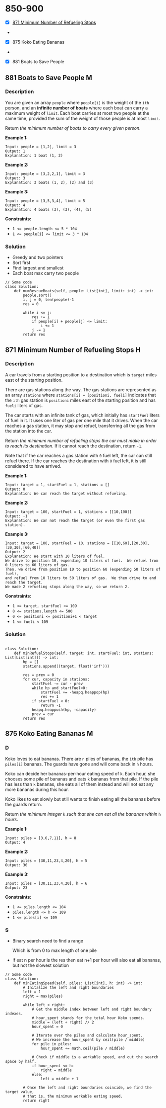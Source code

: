 # 850-900

* [x] [871 Minimum Number of Refueling Stops](850-900.md#871-minimum-number-of-refueling-stops-h)
*
* [x] 875 Koko Eating Bananas
*
* [x] 881 Boats to Save People

## 881 Boats to Save People M

### Description



You are given an array `people` where `people[i]` is the weight of the `ith` person, and an **infinite number of boats** where each boat can carry a maximum weight of `limit`. Each boat carries at most two people at the same time, provided the sum of the weight of those people is at most `limit`.

Return _the minimum number of boats to carry every given person_.

&#x20;

**Example 1:**

```
Input: people = [1,2], limit = 3
Output: 1
Explanation: 1 boat (1, 2)
```

**Example 2:**

```
Input: people = [3,2,2,1], limit = 3
Output: 3
Explanation: 3 boats (1, 2), (2) and (3)
```

**Example 3:**

```
Input: people = [3,5,3,4], limit = 5
Output: 4
Explanation: 4 boats (3), (3), (4), (5)
```

&#x20;

**Constraints:**

* `1 <= people.length <= 5 * 104`
* `1 <= people[i] <= limit <= 3 * 104`

### Solution

* Greedy and two pointers
* Sort first
* Find largest and smallest
* Each boat max carry two people

```
// Some code
class Solution:
    def numRescueBoats(self, people: List[int], limit: int) -> int:
        people.sort()
        i, j = 0, len(people)-1
        res = 0
        
        while i <= j:
            res += 1
            if people[i] + people[j] <= limit:
                i += 1
            j -= 1
        return res
```

## 871 Minimum Number of Refueling Stops H

### Description



A car travels from a starting position to a destination which is `target` miles east of the starting position.

There are gas stations along the way. The gas stations are represented as an array `stations` where `stations[i] = [positioni, fueli]` indicates that the `ith` gas station is `positioni` miles east of the starting position and has `fueli` liters of gas.

The car starts with an infinite tank of gas, which initially has `startFuel` liters of fuel in it. It uses one liter of gas per one mile that it drives. When the car reaches a gas station, it may stop and refuel, transferring all the gas from the station into the car.

Return _the minimum number of refueling stops the car must make in order to reach its destination_. If it cannot reach the destination, return `-1`.

Note that if the car reaches a gas station with `0` fuel left, the car can still refuel there. If the car reaches the destination with `0` fuel left, it is still considered to have arrived.

&#x20;

**Example 1:**

```
Input: target = 1, startFuel = 1, stations = []
Output: 0
Explanation: We can reach the target without refueling.
```

**Example 2:**

```
Input: target = 100, startFuel = 1, stations = [[10,100]]
Output: -1
Explanation: We can not reach the target (or even the first gas station).
```

**Example 3:**

```
Input: target = 100, startFuel = 10, stations = [[10,60],[20,30],[30,30],[60,40]]
Output: 2
Explanation: We start with 10 liters of fuel.
We drive to position 10, expending 10 liters of fuel.  We refuel from 0 liters to 60 liters of gas.
Then, we drive from position 10 to position 60 (expending 50 liters of fuel),
and refuel from 10 liters to 50 liters of gas.  We then drive to and reach the target.
We made 2 refueling stops along the way, so we return 2.
```

&#x20;

**Constraints:**

* `1 <= target, startFuel <= 109`
* `0 <= stations.length <= 500`
* `0 <= positioni <= positioni+1 < target`
* `1 <= fueli < 109`

### Solution



```

class Solution:
    def minRefuelStops(self, target: int, startFuel: int, stations: List[List[int]]) -> int:
        hp = []
        stations.append((target, float('inf')))
        
        res = prev = 0
        for cur, capacity in stations:
            startFuel -= cur - prev
            while hp and startFuel<0:
                startFuel += -heapq.heappop(hp)
                res += 1
            if startFuel < 0:
                return -1
            heapq.heappush(hp, -capacity)
            prev = cur
        return res
```

## 875 Koko Eating Bananas M

### D



Koko loves to eat bananas. There are `n` piles of bananas, the `ith` pile has `piles[i]` bananas. The guards have gone and will come back in `h` hours.

Koko can decide her bananas-per-hour eating speed of `k`. Each hour, she chooses some pile of bananas and eats `k` bananas from that pile. If the pile has less than `k` bananas, she eats all of them instead and will not eat any more bananas during this hour.

Koko likes to eat slowly but still wants to finish eating all the bananas before the guards return.

Return _the minimum integer_ `k` _such that she can eat all the bananas within_ `h` _hours_.

&#x20;

**Example 1:**

```
Input: piles = [3,6,7,11], h = 8
Output: 4
```

**Example 2:**

```
Input: piles = [30,11,23,4,20], h = 5
Output: 30
```

**Example 3:**

```
Input: piles = [30,11,23,4,20], h = 6
Output: 23
```

&#x20;

**Constraints:**

* `1 <= piles.length <= 104`
* `piles.length <= h <= 109`
* `1 <= piles[i] <= 109`

### S

*   Binary search need to find a range

    Which is from 0 to max length of one pile
* If eat n per hour is the res then eat n+1 per hour will also eat all bananas, but not the slowest solution

```
// Some code
class Solution:
    def minEatingSpeed(self, piles: List[int], h: int) -> int:  
        # Initalize the left and right boundaries     
        left = 1
        right = max(piles)
        
        while left < right:
            # Get the middle index between left and right boundary indexes.
            # hour_spent stands for the total hour Koko spends.
            middle = (left + right) // 2            
            hour_spent = 0
            
            # Iterate over the piles and calculate hour_spent.
            # We increase the hour_spent by ceil(pile / middle)
            for pile in piles:
                hour_spent += math.ceil(pile / middle)
            
            # Check if middle is a workable speed, and cut the search space by half.
            if hour_spent <= h:
                right = middle
            else:
                left = middle + 1
        
        # Once the left and right boundaries coincide, we find the target value,
        # that is, the minimum workable eating speed.
        return right
```

